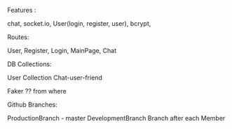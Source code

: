 Features : 

chat, socket.io, User(login, register, user), bcrypt, 

Routes: 

User, Register, Login, MainPage, Chat


DB Collections: 

User Collection
Chat-user-friend


Faker ?? from where 


Github Branches: 

ProductionBranch - master
DevelopmentBranch
Branch after each Member

